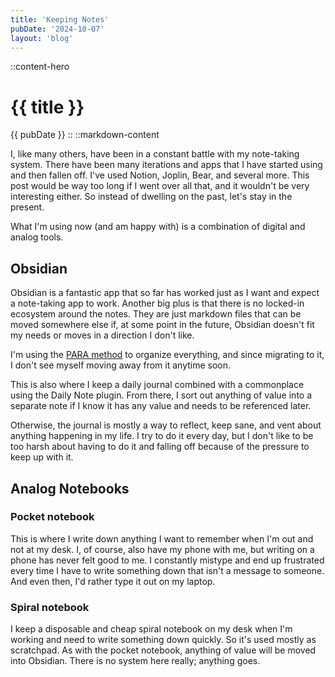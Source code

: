 ```yaml
---
title: 'Keeping Notes'
pubDate: '2024-10-07'
layout: 'blog'
---
```

::content-hero
# {{ title }}
{{ pubDate }}
::
::markdown-content

I, like many others, have been in a constant battle with my note-taking system. There have been many iterations and apps that I have started using and then fallen off. I've used Notion, Joplin, Bear, and several more. This post would be way too long if I went over all that, and it wouldn't be very interesting either. So instead of dwelling on the past, let's stay in the present.

What I'm using now (and am happy with) is a combination of digital and analog tools.
## Obsidian

Obsidian is a fantastic app that so far has worked just as I want and expect a note-taking app to work. Another big plus is that there is no locked-in ecosystem around the notes. They are just markdown files that can be moved somewhere else if, at some point in the future, Obsidian doesn't fit my needs or moves in a direction I don't like.

I'm using the [PARA method](https://fortelabs.com/blog/para/) to organize everything, and since migrating to it, I don't see myself moving away from it anytime soon.

This is also where I keep a daily journal combined with a commonplace using the Daily Note plugin. From there, I sort out anything of value into a separate note if I know it has any value and needs to be referenced later.

Otherwise, the journal is mostly a way to reflect, keep sane, and vent about anything happening in my life. I try to do it every day, but I don't like to be too harsh about having to do it and falling off because of the pressure to keep up with it.
## Analog Notebooks

### Pocket notebook  

This is where I write down anything I want to remember when I'm out and not at my desk. I, of course, also have my phone with me, but writing on a phone has never felt good to me. I constantly mistype and end up frustrated every time I have to write something down that isn't a message to someone. And even then, I'd rather type it out on my laptop.

### Spiral notebook

I keep a disposable and cheap spiral notebook on my desk when I'm working and need to write something down quickly. So it's used mostly as scratchpad. 
As with the pocket notebook, anything of value will be moved into Obsidian. There is no system here really; anything goes.